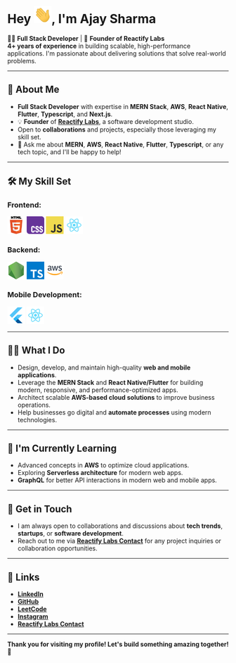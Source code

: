 # Hey <img src="https://github.com/ajaysharma12799/ajaysharma12799/blob/master/wave.gif" width="40px">, I'm Ajay Sharma

👨‍💻 **Full Stack Developer** | 🚀 **Founder of Reactify Labs**  
**4+ years of experience** in building scalable, high-performance applications. I'm passionate about delivering solutions that solve real-world problems.

---

## 🚀 About Me

- **Full Stack Developer** with expertise in **MERN Stack**, **AWS**, **React Native**, **Flutter**, **Typescript**, and **Next.js**.
- 💡 **Founder** of [**Reactify Labs**](https://reactifylabs.in/), a software development studio.
- Open to **collaborations** and projects, especially those leveraging my skill set.
- 💬 Ask me about **MERN**, **AWS**, **React Native**, **Flutter**, **Typescript**, or any tech topic, and I'll be happy to help!

---

## 🛠️ My Skill Set

### Frontend:
<code><img height="40" src="https://raw.githubusercontent.com/github/explore/80688e429a7d4ef2fca1e82350fe8e3517d3494d/topics/html/html.png"></code>
<code><img height="40" src="https://raw.githubusercontent.com/github/explore/80688e429a7d4ef2fca1e82350fe8e3517d3494d/topics/css/css.png"></code>
<code><img height="40" src="https://raw.githubusercontent.com/github/explore/80688e429a7d4ef2fca1e82350fe8e3517d3494d/topics/javascript/javascript.png"></code>
<code><img height="40" src="https://raw.githubusercontent.com/github/explore/80688e429a7d4ef2fca1e82350fe8e3517d3494d/topics/react/react.png"></code>

### Backend:
<code><img height="40" src="https://raw.githubusercontent.com/github/explore/80688e429a7d4ef2fca1e82350fe8e3517d3494d/topics/nodejs/nodejs.png"></code>
<code><img height="40" src="https://raw.githubusercontent.com/github/explore/80688e429a7d4ef2fca1e82350fe8e3517d3494d/topics/typescript/typescript.png"></code>
<code><img height="40" src="https://raw.githubusercontent.com/github/explore/80688e429a7d4ef2fca1e82350fe8e3517d3494d/topics/aws/aws.png"></code>

### Mobile Development:
<code><img height="40" src="https://raw.githubusercontent.com/github/explore/80688e429a7d4ef2fca1e82350fe8e3517d3494d/topics/flutter/flutter.png"></code>
<code><img height="40" src="https://raw.githubusercontent.com/github/explore/80688e429a7d4ef2fca1e82350fe8e3517d3494d/topics/react-native/react-native.png"></code>

---

## 🧑‍💻 What I Do

- Design, develop, and maintain high-quality **web and mobile applications**.
- Leverage the **MERN Stack** and **React Native/Flutter** for building modern, responsive, and performance-optimized apps.
- Architect scalable **AWS-based cloud solutions** to improve business operations.
- Help businesses go digital and **automate processes** using modern technologies.

---

## 🌱 I'm Currently Learning

- Advanced concepts in **AWS** to optimize cloud applications.
- Exploring **Serverless architecture** for modern web apps.
- **GraphQL** for better API interactions in modern web and mobile apps.

---

## 💬 Get in Touch

- I am always open to collaborations and discussions about **tech trends**, **startups**, or **software development**.
- Reach out to me via **[Reactify Labs Contact](https://reactifylabs.in/contact)** for any project inquiries or collaboration opportunities.

---

## 🔗 Links

- **[LinkedIn](https://www.linkedin.com/in/ajaysharma12799/)**
- **[GitHub](https://www.github.com/ajaysharma12799/)**
- **[LeetCode](https://leetcode.com/ajaysharma12799/)**
- **[Instagram](https://www.instagram.com/ajaysharma12799/)**
- **[Reactify Labs Contact](https://www.reactifylabs.in/contact)**

---

**Thank you for visiting my profile! Let's build something amazing together! 🚀**
